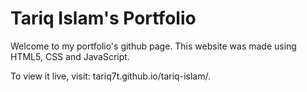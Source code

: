 # Tariq Islam's Portfolio

Welcome to my portfolio's github page.
This website was made using HTML5, CSS and JavaScript.

To view it live, visit:
tariq7t.github.io/tariq-islam/.
